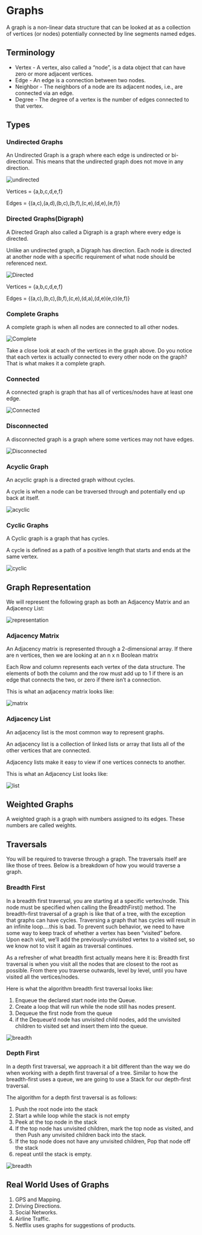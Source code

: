 # Graphs

A graph is a non-linear data structure that can be looked at as a collection of vertices (or nodes) potentially connected by line segments named edges.

## Terminology

* Vertex - A vertex, also called a “node”, is a data object that can have zero or more adjacent vertices.
* Edge - An edge is a connection between two nodes.
* Neighbor - The neighbors of a node are its adjacent nodes, i.e., are connected via an edge.
* Degree - The degree of a vertex is the number of edges connected to that vertex.

## Types

### Undirected Graphs

An Undirected Graph is a graph where each edge is undirected or bi-directional. This means that the undirected graph does not move in any direction.

![undirected](https://codefellows.github.io/common_curriculum/data_structures_and_algorithms/Code_401/class-35/resources/assets/UndirectedGraph.PNG)

Vertices = {a,b,c,d,e,f}

Edges = {(a,c),(a,d),(b,c),(b,f),(c,e),(d,e),(e,f)}

### Directed Graphs(Digraph)

A Directed Graph also called a Digraph is a graph where every edge is directed.

Unlike an undirected graph, a Digraph has direction. Each node is directed at another node with a specific requirement of what node should be referenced next.

![Directed](https://codefellows.github.io/common_curriculum/data_structures_and_algorithms/Code_401/class-35/resources/assets/DirectedGraph.PNG)

Vertices = {a,b,c,d,e,f}

Edges = {(a,c),(b,c),(b,f),(c,e),(d,a),(d,e)(e,c)(e,f)}

### Complete Graphs

A complete graph is when all nodes are connected to all other nodes.

![Complete](https://codefellows.github.io/common_curriculum/data_structures_and_algorithms/Code_401/class-35/resources/assets/CompleteGraph.PNG)

Take a close look at each of the vertices in the graph above. Do you notice that each vertex is actually connected to every other node on the graph? That is what makes it a complete graph.

### Connected

A connected graph is graph that has all of vertices/nodes have at least one edge.

![Connected](https://codefellows.github.io/common_curriculum/data_structures_and_algorithms/Code_401/class-35/resources/assets/ConnectedGraph.PNG)

### Disconnected

A disconnected graph is a graph where some vertices may not have edges.

![Disconnected](https://codefellows.github.io/common_curriculum/data_structures_and_algorithms/Code_401/class-35/resources/assets/DisconnectedGraph.PNG)

### Acyclic Graph

An acyclic graph is a directed graph without cycles.

A cycle is when a node can be traversed through and potentially end up back at itself.

![acyclic](https://codefellows.github.io/common_curriculum/data_structures_and_algorithms/Code_401/class-35/resources/assets/threeAcyclic.png)

### Cyclic Graphs

A Cyclic graph is a graph that has cycles.

A cycle is defined as a path of a positive length that starts and ends at the same vertex.

![cyclic](https://codefellows.github.io/common_curriculum/data_structures_and_algorithms/Code_401/class-35/resources/assets/cyclic.PNG)

## Graph Representation

We will represent the following graph as both an Adjacency Matrix and an Adjacency List:

![representation](https://codefellows.github.io/common_curriculum/data_structures_and_algorithms/Code_401/class-35/resources/assets/UndirectedGraph.PNG)

### Adjacency Matrix

An Adjacency matrix is represented through a 2-dimensional array. If there are n vertices, then we are looking at an n x n Boolean matrix

Each Row and column represents each vertex of the data structure. The elements of both the column and the row must add up to 1 if there is an edge that connects the two, or zero if there isn’t a connection.

This is what an adjacency matrix looks like:

![matrix](https://codefellows.github.io/common_curriculum/data_structures_and_algorithms/Code_401/class-35/resources/assets/AdjMatrix.PNG)

### Adjacency List

An adjacency list is the most common way to represent graphs.

An adjacency list is a collection of linked lists or array that lists all of the other vertices that are connected.

Adjacency lists make it easy to view if one vertices connects to another.

This is what an Adjacency List looks like:

![list](https://codefellows.github.io/common_curriculum/data_structures_and_algorithms/Code_401/class-35/resources/assets/AdjList.PNG)

## Weighted Graphs

A weighted graph is a graph with numbers assigned to its edges. These numbers are called weights.

## Traversals

You will be required to traverse through a graph. The traversals itself are like those of trees. Below is a breakdown of how you would traverse a graph.

### Breadth First

In a breadth first traversal, you are starting at a specific vertex/node. This node must be specified when calling the BreadthFirst() method. The breadth-first traversal of a graph is like that of a tree, with the exception that graphs can have cycles. Traversing a graph that has cycles will result in an infinite loop….this is bad. To prevent such behavior, we need to have some way to keep track of whether a vertex has been “visited” before. Upon each visit, we’ll add the previously-unvisited vertex to a visited set, so we know not to visit it again as traversal continues.

As a refresher of what breadth first actually means here it is: Breadth first traversal is when you visit all the nodes that are closest to the root as possible. From there you traverse outwards, level by level, until you have visited all the vertices/nodes.

Here is what the algorithm breadth first traversal looks like:

1. Enqueue the declared start node into the Queue.
2. Create a loop that will run while the node still has nodes present.
3. Dequeue the first node from the queue
4. if the Dequeue‘d node has unvisited child nodes, add the unvisited children to visited set and insert them into the queue.

![breadth](https://codefellows.github.io/common_curriculum/data_structures_and_algorithms/Code_401/class-35/resources/assets/BreadthFirst.PNG)

### Depth First

In a depth first traversal, we approach it a bit different than the way we do when working with a depth first traversal of a tree. Similar to how the breadth-first uses a queue, we are going to use a Stack for our depth-first traversal.

The algorithm for a depth first traversal is as follows:

1. Push the root node into the stack
2. Start a while loop while the stack is not empty
3. Peek at the top node in the stack
4. If the top node has unvisited children, mark the top node as visited, and then Push any unvisited children back into the stack.
5. If the top node does not have any unvisited children, Pop that node off the stack
6. repeat until the stack is empty.

![breadth](https://codefellows.github.io/common_curriculum/data_structures_and_algorithms/Code_401/class-35/resources/assets/Depth1.PNG)

## Real World Uses of Graphs

1. GPS and Mapping.
2. Driving Directions.
3. Social Networks.
4. Airline Traffic.
5. Netflix uses graphs for suggestions of products.
